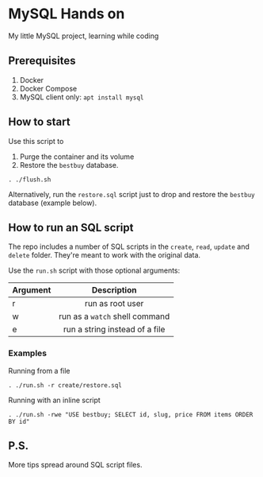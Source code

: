 # MySQL Hands on

My little MySQL project, learning while coding

## Prerequisites
1. Docker
1. Docker Compose
1. MySQL client only: `apt install mysql`


## How to start

Use this script to
1. Purge the container and its volume
1. Restore the `bestbuy` database.
```
. ./flush.sh
```

Alternatively, run the `restore.sql` script just to drop and restore the `bestbuy` database (example below).

## How to run an SQL script

The repo includes a number of SQL scripts in the `create`, `read`, `update` and `delete` folder. They're meant to work with the original data.

Use the `run.sh` script with those optional arguments:

| Argument  | Description                     |
|-----------|:-------------------------------:|
| r         | run as root user                |
| w         | run as a `watch` shell command  |
| e         | run a string instead of a file  |

### Examples

Running from a file
```
. ./run.sh -r create/restore.sql
```

Running with an inline script
```
. ./run.sh -rwe "USE bestbuy; SELECT id, slug, price FROM items ORDER BY id"
```

## P.S.
More tips spread around SQL script files.